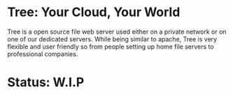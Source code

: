 Tree: Your Cloud, Your World 
====
Tree is a open source file web server used either on a private network or on one of our dedicated servers.
While being similar to apache, Tree is very flexible and user friendly so from people setting up home file servers to professional companies.

Status: W.I.P
=========================================================================================

